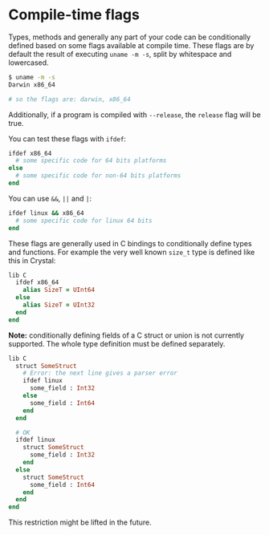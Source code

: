 # Compile-time flags

Types, methods and generally any part of your code can be conditionally defined based on some flags available at compile time. These flags are by default the result of executing `uname -m -s`, split by whitespace and lowercased.

```bash
$ uname -m -s
Darwin x86_64

# so the flags are: darwin, x86_64
```

Additionally, if a program is compiled with `--release`, the `release` flag will be true.

You can test these flags with `ifdef`:

```ruby
ifdef x86_64
  # some specific code for 64 bits platforms
else
  # some specific code for non-64 bits platforms
end
```

You can use `&&`, `||` and `|`:

```ruby
ifdef linux && x86_64
  # some specific code for linux 64 bits
end
```

These flags are generally used in C bindings to conditionally define types and functions. For example the very well known `size_t` type is defined like this in Crystal:

```ruby
lib C
  ifdef x86_64
    alias SizeT = UInt64
  else
    alias SizeT = UInt32
  end
end
```

**Note:** conditionally defining fields of a C struct or union is not currently supported. The whole type definition must be defined separately.

```ruby
lib C
  struct SomeStruct
    # Error: the next line gives a parser error
    ifdef linux
      some_field : Int32
    else
      some_field : Int64
    end
  end

  # OK
  ifdef linux
    struct SomeStruct
      some_field : Int32
    end
  else
    struct SomeStruct
      some_field : Int64
    end
  end
end
```

This restriction might be lifted in the future.
